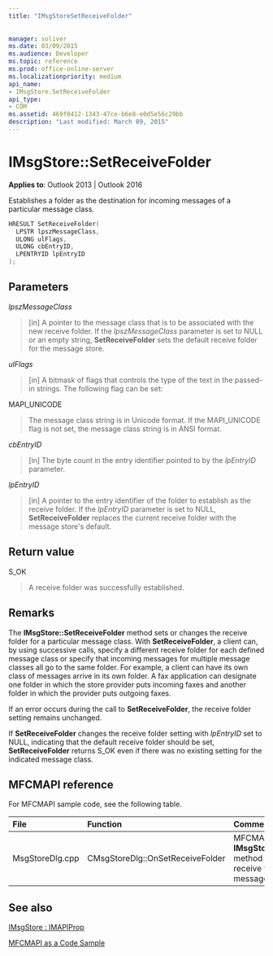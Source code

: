 ```yaml
---
title: "IMsgStoreSetReceiveFolder"
 
 
manager: soliver
ms.date: 03/09/2015
ms.audience: Developer
ms.topic: reference
ms.prod: office-online-server
ms.localizationpriority: medium
api_name:
- IMsgStore.SetReceiveFolder
api_type:
- COM
ms.assetid: 469f0412-1343-47ce-b6e8-e0d5e56c29bb
description: "Last modified: March 09, 2015"
---
```


# IMsgStore::SetReceiveFolder

  
  
**Applies to**: Outlook 2013 | Outlook 2016 
  
Establishes a folder as the destination for incoming messages of a particular message class.
  
```cpp
HRESULT SetReceiveFolder(
  LPSTR lpszMessageClass,
  ULONG ulFlags,
  ULONG cbEntryID,
  LPENTRYID lpEntryID
);
```

## Parameters

 _lpszMessageClass_
  
> [in] A pointer to the message class that is to be associated with the new receive folder. If the  _lpszMessageClass_ parameter is set to NULL or an empty string, **SetReceiveFolder** sets the default receive folder for the message store. 
    
 _ulFlags_
  
> [in] A bitmask of flags that controls the type of the text in the passed-in strings. The following flag can be set:
    
MAPI_UNICODE 
  
> The message class string is in Unicode format. If the MAPI_UNICODE flag is not set, the message class string is in ANSI format.
    
 _cbEntryID_
  
> [in] The byte count in the entry identifier pointed to by the  _lpEntryID_ parameter. 
    
 _lpEntryID_
  
> [in] A pointer to the entry identifier of the folder to establish as the receive folder. If the  _lpEntryID_ parameter is set to NULL, **SetReceiveFolder** replaces the current receive folder with the message store's default. 
    
## Return value

S_OK 
  
> A receive folder was successfully established.
    
## Remarks

The **IMsgStore::SetReceiveFolder** method sets or changes the receive folder for a particular message class. With **SetReceiveFolder**, a client can, by using successive calls, specify a different receive folder for each defined message class or specify that incoming messages for multiple message classes all go to the same folder. For example, a client can have its own class of messages arrive in its own folder. A fax application can designate one folder in which the store provider puts incoming faxes and another folder in which the provider puts outgoing faxes.
  
If an error occurs during the call to **SetReceiveFolder**, the receive folder setting remains unchanged. 
  
If **SetReceiveFolder** changes the receive folder setting with  _lpEntryID_ set to NULL, indicating that the default receive folder should be set, **SetReceiveFolder** returns S_OK even if there was no existing setting for the indicated message class. 
  
## MFCMAPI reference

For MFCMAPI sample code, see the following table.
  
|**File**|**Function**|**Comment**|
|:-----|:-----|:-----|
|MsgStoreDlg.cpp  <br/> |CMsgStoreDlg::OnSetReceiveFolder  <br/> |MFCMAPI uses the **IMsgStore::SetReceiveFolder** method to set a folder as the receive folder for a particular message class. |
   
## See also



[IMsgStore : IMAPIProp](imsgstoreimapiprop.md)


[MFCMAPI as a Code Sample](mfcmapi-as-a-code-sample.md)

